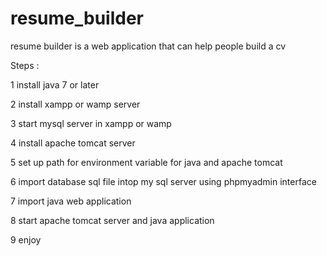 # resume_builder

 resume builder is a web application that can help people build a cv
 
 Steps :
  
  
  1 install java 7 or later
  
  2 install xampp or wamp server
  
  
  3 start mysql server in xampp or wamp
  
  
  4 install apache tomcat server 
  
  
  5 set up path for environment variable for java and apache tomcat
  
  
  6 import database sql file intop my sql server using phpmyadmin interface 
  
  
  7 import java web application
  
  
  8 start apache tomcat server and java application
  
  
  9 enjoy
